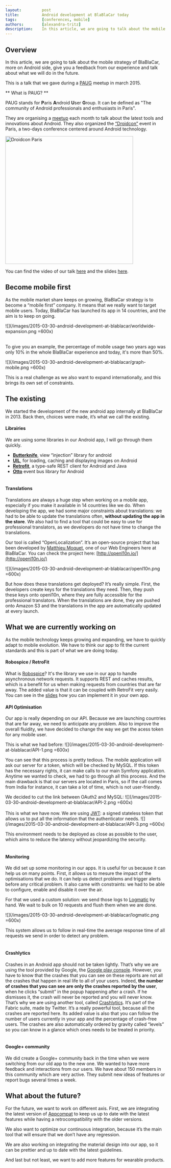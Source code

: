 ```yaml
---
layout:         post
title:          Android development at BlaBlaCar today
tags:           [conferences, mobile]
authors:        [alexandra-tritz]
description:    In this article, we are going to talk about the mobile strategy of BlaBlaCar, more on Android side, give you a feedback from our experience and talk about what we will do in the future.
---
```


## Overview

In this article, we are going to talk about the mobile strategy of BlaBlaCar, more on Android side, give you a feedback from our experience and talk about what we will do in the future.

This is  a talk that we gave during a [PAUG](http://www.paug.fr/) meetup in march 2015.

** What is PAUG? **

PAUG stands for **P**aris **A**ndroid **U**ser **G**roup. It can be defined as "The community of Android professionals and enthusiasts in Paris".

They are organising a [meetup](http://www.meetup.com/Android-Paris/) each month to talk about the latest tools and innovations about Android. They also organized the [“Droidcon”](http://fr.droidcon.com/2014/) event in Paris, a two-days conference centered around Android technology.

<p class="text-center">
    <img src="../../images/2015-03-30-android-development-at-blablacar/blablacar-droidcon.jpg" alt="Droidcon Paris" width="400px" />
</p>

You can find the video of our talk [here](https://www.youtube.com/watch?v=B7jvwUbqApc) and the slides [here](https://speakerdeck.com/alexandratritz/developper-une-app-android-en-2015).


## Become mobile first

As the mobile market share keeps on growing, BlaBlaCar strategy is to become a “mobile first” company. It means that we really want to target mobile users. Today, BlaBlaCar has launched its app in 14 countries, and the aim is to keep on going.

![](/images/2015-03-30-android-development-at-blablacar/worldwide-expansion.png =600x)

<br>
To give you an example, the percentage of mobile usage two years ago was only 10% in the whole BlaBlaCar experience and today, it's more than 50%.

![](/images/2015-03-30-android-development-at-blablacar/graph-mobile.png =600x)

This is a real challenge as we also want to expand internationally, and this brings its own set of constraints.

## The existing

We started the development of the new android app internally at BlaBlaCar in 2013. Back then, choices were made, it’s what we call the existing.

#### Librairies
We are using some libraries in our Android app, I will go through them quickly.

* **[Butterknife](http://jakewharton.github.io/butterknife/)**, view “injection” library for android
* **[UIL](https://github.com/nostra13/Android-Universal-Image-Loader)**, for loading, caching and displaying images on Android
* **[Retrofit](http://square.github.io/retrofit/)**, a type-safe REST client for Android and Java
* **[Otto](http://square.github.io/otto/)** event bus library for Android
<br><br>

#### Translations
Translations are always a huge step when working on a mobile app, especially if you make it available in 14 countries like we do.
When developing the app, we had some major constraints about translations: we had to be able to update the translations often, **without updating the app in the store**. We also had to find a tool that could be easy to use for professional translators, as we developers do not have time to change the translations.

Our tool is called “OpenLocalization”. It’s an open-source project that has been developed by [Matthieu Moquet](/authors/#author-matthieu-moquet), one of our Web Engineers here at BlaBlaCar. You can check the project here: [http://openl10n.io/](http://openl10n.io/)

![](/images/2015-03-30-android-development-at-blablacar/openl10n.png =600x)

But how does these translations get deployed? It’s really simple. First, the developers create keys for the translations they need. Then, they push these keys onto openl10n, where they are fully accessible for the professional translators. When the translations are done, they are pushed onto Amazon S3 and the translations in the app are automatically updated at every launch.


## What we are currently working on

As the mobile technology keeps growing and expanding, we have to quickly adapt to mobile evolution. We have to think our app to fit the current standards and this is part of what we are doing today.

#### Robospice / RetroFit
What is [Robospice](https://github.com/stephanenicolas/robospice)? It's the library we use in our app to handle asynchronous network requests. It supports REST and caches results, which is a benefit for us when making requests from countries that are far away. 
The added value is that it can be coupled with RetroFit very easily. You can see in the [slides](https://speakerdeck.com/alexandratritz/developper-une-app-android-en-2015) how you can implement it in your own app.

#### API Optimisation
Our app is really depending on our API. Because we are launching countries that are far away, we need to anticipate any problem. Also to improve the overall fluidity, we have decided to change the way we get the acess token for any mobile user.

This is what we had before:
![](/images/2015-03-30-android-development-at-blablacar/API-1.png =600x)

You can see that this process is pretty tedious. The mobile application will ask our server for a token, which will be checked by MySQL. If this token has the necessary rights, it can make calls to our main Symfony application. Anytime we wanted to check, we had to go through all this process. And the main drawback is that our servers are located in Paris, so if the call comes from India for instance, it can take a lot of time, which is not user-friendly.

We decided to cut the link between OAuth2 and MySQL:
![](/images/2015-03-30-android-development-at-blablacar/API-2.png =600x)
<br><br>
This is what we have now. We are using [JWT](http://jwt.io/): a signed stateless token that allows us to put all the information that the authenticator needs.
![](/images/2015-03-30-android-development-at-blablacar/API-3.png =600x)

This environment needs to be deployed as close as possible to the user, which aims to reduce the latency without jeopardizing the security.
<br><br>

#### Monitoring
We did set up some monitoring in our apps. It is useful for us because it can help us on many points. First, it allows us to mesure the impact of the optimisations that we do. It can help us detect problems and trigger alerts before any critical problem.
It also came with constraints: we had to be able to configure, enable and disable it over the air.

For that we used a custom solution: we send those logs to [Logmatic](http://logmatic.io/) by hand. We wait to bulk on 10 requests and flush them when we are done.

![](/images/2015-03-30-android-development-at-blablacar/logmatic.png =600x)

This system allows us to follow in real-time the average response time of all requests we send in order to detect any problem.
<br><br>

#### Crashlytics

Crashes in an Android app should not be taken lightly. That’s why we are using the tool provided by Google, the [Google play console](https://play.google.com/apps/publish). However, you have to know that the crashes that you can see on these reports are not all the crashes that happen in real life to all of your users. Indeed, **the number of crashes that you can see are only the crashes reported by the user**, when he clicks “submit” in the popup happening after a crash. If he dismisses it, the crash will never be reported and you will never know. That’s why we are using another tool, called [Crashlytics](https://try.crashlytics.com/). It’s part of the Fabric suite, made by Twitter. It’s a really powerful tool, because all the crashes are reported here. Its added value is also that you can follow the number of users currently in your app and the percentage of crash-free users. The crashes are also automatically ordered by gravity called “levels” so you can know in a glance which ones needs to be treated in priority.
<br><br>

#### Google+ community 

We did create a Google+ community back in the time when we were switching from our old app to the new one. We wanted to have more feedback and interactions from our users. We have about 150 members in this community which are very active. They submit new ideas of features or report bugs several times a week. 


## What about the future?

For the future, we want to work on different axis.
First, we are integrating the latest version of [Appcompat](https://developer.android.com/tools/support-library/features.html) to keep us up to date with the latest features while having a retrocompatibility with the older versions.

We also want to optimize our continuous integration, because it’s the main tool that will ensure that we don’t have any regression.

We are also working on integrating the material design into our app, so it can be prettier and up to date with the latest guidelines.

And last but not least, we want to add more features for wearable products.

